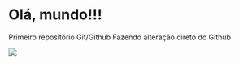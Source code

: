 # Olá, mundo!!!
 Primeiro repositório Git/Github
 Fazendo alteração direto do Github

<img src="C:\Users\emers\OneDrive\Imagens\wallpaper\HTML.jpg">
